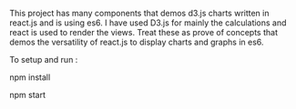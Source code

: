 This project has many components that demos  d3.js charts written in react.js and is using es6. I have used D3.js for mainly the calculations and react is  used to render the views. Treat these as prove of concepts that demos the versatility of react.js to display charts and graphs in es6.

To setup and run :

npm install

npm start
